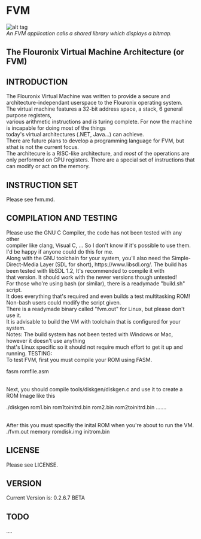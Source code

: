 FVM
===
![alt tag](http://i.imgur.com/cq0EQDP.png)<br>
<i>An FVM application calls a shared library which displays a bitmap.</i><br>
<h2>The Flouronix Virtual Machine Architecture (or FVM)</h2>
<h2>INTRODUCTION</h2>
The Flouronix Virtual Machine was written to provide a secure and architecture-independant userspace to the Flouronix operating system.<br>
The virtual machine features a 32-bit address space, a stack, 6 general purpose registers, <br>
various arithmetic instructions and <i>is</i> turing complete. For now the machine is incapable for doing most of the things <br>
today's virtual architectures (.NET, Java...) can achieve. <br>There are future plans to develop a programming language for FVM, but sthat is not the current focus. <br>
The architecure is a RISC-like architecture, and <i>most</i> of the operations are<br>only performed on CPU registers. There are a special
set of instructions that can modify or act on the memory. <br>
<h2>INSTRUCTION SET</h2>
Please see fvm.md.
<h2>COMPILATION AND TESTING</h2>
Please use the GNU C Compiler, the code has not been tested with any other  <br>compiler like clang, Visual C, ... So I don't
know if it's possible to use them. I'd be happy if anyone could do this for me. <br> 
Along with the GNU toolchain for your system, you'll also need the Simple-Direct-Media Layer (SDL for short), https://www.libsdl.org/.
The build has been tested with libSDL 1.2, It's recommended to compile it with<br> that version. It should work with the newer versions though
untested!<br>
For those who're using bash (or similar), there is a readymade "build.sh" script.<br> It does everything that's required and even builds a test multitasking
ROM! Non-bash users could modify the script given.<br>
There is a readymade binary called "fvm.out" for Linux, but please don't use it.<br> It is advisable to build the VM with toolchain that is configured 
for your system.<br>
Notes: The build system has not been tested with Windows or Mac, however it doesn't use anything<br> that's Linux specific so it should not
require much effort to get it up and running.
TESTING: <br>
To test FVM, first you must compile your ROM using FASM. <br>
<p>fasm romfile.asm</p><br>
Next, you should compile tools/diskgen/diskgen.c and use it to create a ROM Image like this <br>
<p>./diskgen rom1.bin rom1toinitrd.bin rom2.bin rom2toinitrd.bin .......</p><br>
After this you must specifiy the inital ROM when you're about to run the VM.<br>
./fvm.out memory romdisk.img initrom.bin
<h2>LICENSE</h2>
Please see LICENSE.
<h2>VERSION</h2>
Current Version is: 0.2.6.7 BETA
<h2>TODO</h2>
....


